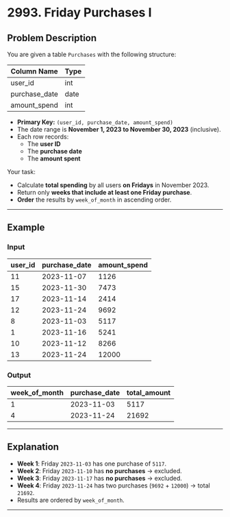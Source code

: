 # 2993. Friday Purchases I

## Problem Description

You are given a table `Purchases` with the following structure:

| Column Name   | Type |
|---------------|------|
| user_id       | int  |
| purchase_date | date |
| amount_spend  | int  |

- **Primary Key:** `(user_id, purchase_date, amount_spend)`  
- The date range is **November 1, 2023 to November 30, 2023** (inclusive).  
- Each row records:
  - The **user ID**
  - The **purchase date**
  - The **amount spent**

Your task:
- Calculate **total spending** by all users **on Fridays** in November 2023.
- Return only **weeks that include at least one Friday purchase**.
- **Order** the results by `week_of_month` in ascending order.

---

## Example

### Input
| user_id | purchase_date | amount_spend |
|---------|---------------|--------------|
| 11      | 2023-11-07    | 1126         |
| 15      | 2023-11-30    | 7473         |
| 17      | 2023-11-14    | 2414         |
| 12      | 2023-11-24    | 9692         |
| 8       | 2023-11-03    | 5117         |
| 1       | 2023-11-16    | 5241         |
| 10      | 2023-11-12    | 8266         |
| 13      | 2023-11-24    | 12000        |

### Output
| week_of_month | purchase_date | total_amount |
|---------------|---------------|--------------|
| 1             | 2023-11-03    | 5117         |
| 4             | 2023-11-24    | 21692        |

---

## Explanation
- **Week 1**: Friday `2023-11-03` has one purchase of `5117`.
- **Week 2**: Friday `2023-11-10` has **no purchases** → excluded.
- **Week 3**: Friday `2023-11-17` has **no purchases** → excluded.
- **Week 4**: Friday `2023-11-24` has two purchases (`9692` + `12000`) → total `21692`.
- Results are ordered by `week_of_month`.

---